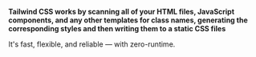 <b>Tailwind CSS works by scanning all of your HTML files, JavaScript components, and any other templates for class names, generating the corresponding styles and then writing them to a static CSS files</b>

It's fast, flexible, and reliable — with zero-runtime.

